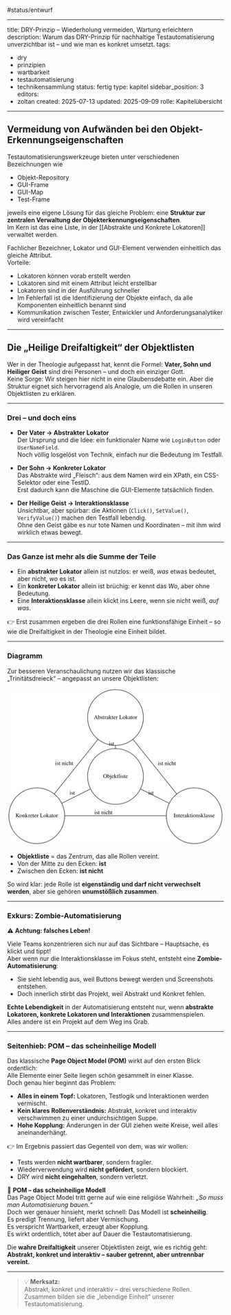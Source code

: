 #status/entwurf

---
title: DRY-Prinzip – Wiederholung vermeiden, Wartung erleichtern
description: Warum das DRY-Prinzip für nachhaltige Testautomatisierung unverzichtbar ist – und wie man es konkret umsetzt.
tags:
  - dry
  - prinzipien
  - wartbarkeit
  - testautomatisierung
  - technikensammlung
status: fertig
type: kapitel
sidebar_position: 3
editors:
  - zoltan
created: 2025-07-13
updated: 2025-09-09
rolle: Kapitelübersicht
---

## Vermeidung von Aufwänden bei den Objekt-Erkennungseigenschaften

Testautomatisierungswerkzeuge bieten unter verschiedenen Bezeichnungen wie 
* Objekt-Repository 
* GUI-Frame
* GUI-Map 
* Test-Frame  

jeweils eine eigene Lösung für das gleiche Problem: eine **Struktur zur zentralen Verwaltung der Objekterkennungseigenschaften**.  
Im Kern ist das eine Liste, in der [[Abstrakte und Konkrete Lokatoren]] verwaltet werden.  

Fachlicher Bezeichner, Lokator und GUI-Element verwenden einheitlich das gleiche Attribut.  
Vorteile:  
* Lokatoren können vorab erstellt werden  
* Lokatoren sind mit einem Attribut leicht erstellbar  
* Lokatoren sind in der Ausführung schneller  
* Im Fehlerfall ist die Identifizierung der Objekte einfach, da alle Komponenten einheitlich benannt sind  
* Kommunikation zwischen Tester, Entwickler und Anforderungsanalytiker wird vereinfacht  

---

## Die „Heilige Dreifaltigkeit“ der Objektlisten

Wer in der Theologie aufgepasst hat, kennt die Formel: **Vater, Sohn und Heiliger Geist** sind drei Personen – und doch ein einziger Gott.  
Keine Sorge: Wir steigen hier nicht in eine Glaubensdebatte ein. Aber die Struktur eignet sich hervorragend als Analogie, um die Rollen in unseren Objektlisten zu erklären.

---

### Drei – und doch eins

- **Der Vater → Abstrakter Lokator**  
  Der Ursprung und die Idee: ein funktionaler Name wie `LoginButton` oder `UserNameField`.  
  Noch völlig losgelöst von Technik, einfach nur die Bedeutung im Testfall.

- **Der Sohn → Konkreter Lokator**  
  Das Abstrakte wird „Fleisch“: aus dem Namen wird ein XPath, ein CSS-Selektor oder eine TestID.  
  Erst dadurch kann die Maschine die GUI-Elemente tatsächlich finden.

- **Der Heilige Geist → Interaktionsklasse**  
  Unsichtbar, aber spürbar: die Aktionen (`Click()`, `SetValue()`, `VerifyValue()`) machen den Testfall lebendig.  
  Ohne den Geist gäbe es nur tote Namen und Koordinaten – mit ihm wird wirklich etwas bewegt.

---

### Das Ganze ist mehr als die Summe der Teile

- Ein **abstrakter Lokator** allein ist nutzlos: er weiß, *was* etwas bedeutet, aber nicht, *wo* es ist.  
- Ein **konkreter Lokator** allein ist brüchig: er kennt das *Wo*, aber ohne Bedeutung.  
- Eine **Interaktionsklasse** allein klickt ins Leere, wenn sie nicht weiß, *auf was*.  

👉 Erst zusammen ergeben die drei Rollen eine funktionsfähige Einheit – so wie die Dreifaltigkeit in der Theologie eine Einheit bildet.  

---

### Diagramm

Zur besseren Veranschaulichung nutzen wir das klassische „Trinitätsdreieck“ – angepasst an unsere Objektlisten:

![Trinitäts-Dreieck der Objektlisten](../assets/diagrams/dry-prinzip/trinitaet_objektlisten.svg)

- **Objektliste** = das Zentrum, das alle Rollen vereint.  
- Von der Mitte zu den Ecken: **ist**  
- Zwischen den Ecken: **ist nicht**  

So wird klar: jede Rolle ist **eigenständig und darf nicht verwechselt werden**, aber sie gehören **unumstößlich zusammen**.

---

### Exkurs: Zombie-Automatisierung

⚠️ **Achtung: falsches Leben!**  

Viele Teams konzentrieren sich nur auf das Sichtbare – Hauptsache, es klickt und tippt!  
Aber wenn nur die Interaktionsklasse im Fokus steht, entsteht eine **Zombie-Automatisierung**:  
- Sie sieht lebendig aus, weil Buttons bewegt werden und Screenshots entstehen.  
- Doch innerlich stirbt das Projekt, weil Abstrakt und Konkret fehlen.  

**Echte Lebendigkeit** in der Automatisierung entsteht nur, wenn **abstrakte Lokatoren, konkrete Lokatoren und Interaktionen** zusammenspielen.  
Alles andere ist ein Projekt auf dem Weg ins Grab.

---

### Seitenhieb: POM – das scheinheilige Modell

Das klassische **Page Object Model (POM)** wirkt auf den ersten Blick ordentlich:  
Alle Elemente einer Seite liegen schön gesammelt in einer Klasse.  
Doch genau hier beginnt das Problem:

- **Alles in einem Topf:** Lokatoren, Testlogik und Interaktionen werden vermischt.  
- **Kein klares Rollenverständnis:** Abstrakt, konkret und interaktiv verschwimmen zu einer undurchsichtigen Suppe.  
- **Hohe Kopplung:** Änderungen in der GUI ziehen weite Kreise, weil alles aneinanderhängt.  

👉 Im Ergebnis passiert das Gegenteil von dem, was wir wollen:  
- Tests werden **nicht wartbarer**, sondern fragiler.  
- Wiederverwendung wird **nicht gefördert**, sondern blockiert.  
- DRY wird **nicht eingehalten**, sondern verletzt.

🙏 **POM – das scheinheilige Modell**  
Das Page Object Model tritt gerne auf wie eine religiöse Wahrheit: *„So muss man Automatisierung bauen.“*  
Doch wer genauer hinsieht, merkt schnell: Das Modell ist **scheinheilig**.  
Es predigt Trennung, liefert aber Vermischung.  
Es verspricht Wartbarkeit, erzeugt aber Kopplung.  
Es wirkt ordentlich, tötet aber auf Dauer die Testautomatisierung.  

Die **wahre Dreifaltigkeit** unserer Objektlisten zeigt, wie es richtig geht:  
**Abstrakt, konkret und interaktiv – sauber getrennt, aber untrennbar vereint.**

---

> 💡 **Merksatz:**  
> Abstrakt, konkret und interaktiv – drei verschiedene Rollen.  
> Zusammen bilden sie die „lebendige Einheit“ unserer Testautomatisierung.

